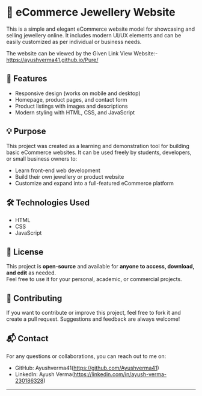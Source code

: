 # 💎 eCommerce Jewellery Website

This is a simple and elegant eCommerce website model for showcasing and selling jewellery online. It includes modern UI/UX elements and can be easily customized as per individual or business needs.

The website can be viewed by the Given Link
View Website:-  https://ayushverma41.github.io/Pure/

## 📁 Features

- Responsive design (works on mobile and desktop)
- Homepage, product pages, and contact form
- Product listings with images and descriptions
- Modern styling with HTML, CSS, and JavaScript

## 💡 Purpose

This project was created as a learning and demonstration tool for building basic eCommerce websites. It can be used freely by students, developers, or small business owners to:

- Learn front-end web development
- Build their own jewellery or product website
- Customize and expand into a full-featured eCommerce platform

## 🛠️ Technologies Used

- HTML  
- CSS  
- JavaScript  

## 📝 License

This project is **open-source** and available for **anyone to access, download, and edit** as needed.  
Feel free to use it for your personal, academic, or commercial projects.

## 🤝 Contributing

If you want to contribute or improve this project, feel free to fork it and create a pull request. Suggestions and feedback are always welcome!

## 📬 Contact

For any questions or collaborations, you can reach out to me on:

- GitHub: Ayushverma41(https://github.com/Ayushverma41)
- LinkedIn: Ayush Verma(https://linkedin.com/in/ayush-verma-230186328)

---

